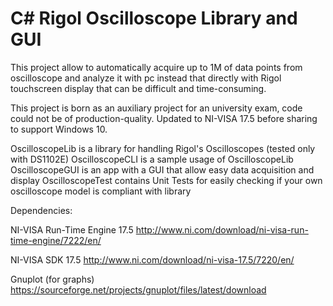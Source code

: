 # C# Rigol Oscilloscope Library and GUI

This project allow to automatically acquire up to 1M of data points from oscilloscope and analyze it with pc
instead that directly with Rigol touchscreen display that can be difficult and time-consuming.

This project is born as an auxiliary project for an university exam, code could not be of production-quality. Updated to NI-VISA 17.5 before sharing to support Windows 10.

OscilloscopeLib is a library for handling Rigol's Oscilloscopes (tested only with DS1102E)
OscilloscopeCLI is a sample usage of OscilloscopeLib
OscilloscopeGUI is an app with a GUI that allow easy data acquisition and display
OscilloscopeTest contains Unit Tests for easily checking if your own oscilloscope model is compliant with library

Dependencies:

NI-VISA Run-Time Engine 17.5
http://www.ni.com/download/ni-visa-run-time-engine/7222/en/

NI-VISA SDK 17.5 
http://www.ni.com/download/ni-visa-17.5/7220/en/

Gnuplot (for graphs)
https://sourceforge.net/projects/gnuplot/files/latest/download
